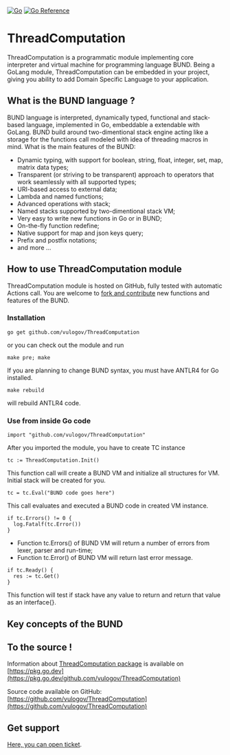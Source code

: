 [![Go](https://github.com/vulogov/ThreadComputation/actions/workflows/go.yml/badge.svg)](https://github.com/vulogov/ThreadComputation/actions/workflows/go.yml)
[![Go Reference](https://pkg.go.dev/badge/github.com/vulogov/ThreadComputation.svg)](https://pkg.go.dev/github.com/vulogov/ThreadComputation)

# ThreadComputation

ThreadComputation is a programmatic module implementing core interpreter and virtual machine for programming language BUND. Being a GoLang module, ThreadComputation can be embedded in your project, giving you ability to add Domain Specific Language to your application.

## What is the BUND language ?

BUND language is interpreted, dynamically typed, functional and stack-based language, implemented in Go, embeddable a extendable with GoLang. BUND build around two-dimentional stack engine acting like a storage for the functions call modeled with idea of threading macros in mind. What is the main features of the BUND:

- Dynamic typing, with support for boolean, string, float, integer, set, map, matrix data types;
- Transparent (or striving to be transparent) approach to operators that work seamlessly with all supported types;
- URI-based access to external data;
- Lambda and named functions;
- Advanced operations with stack;
- Named stacks supported by two-dimentional stack VM;
- Very easy to write new functions in Go or in BUND;
- On-the-fly function redefine;
- Native support for map and json keys query;
- Prefix and postfix notations;
- and more ...

## How to use ThreadComputation module

ThreadComputation module is hosted on GitHub, fully tested with automatic Actions call. You are welcome to [fork and contribute](https://github.com/vulogov/ThreadComputation) new functions and features of the BUND.

### Installation

```
go get github.com/vulogov/ThreadComputation
```

or you can check out the module and run

```
make pre; make
```

If you are planning to change BUND syntax, you must have ANTLR4 for Go installed.

```
make rebuild
```

will rebuild ANTLR4 code.

### Use from inside Go code

```golang
import "github.com/vulogov/ThreadComputation"
```

After you imported the module, you have to create TC instance

```golang
tc := ThreadComputation.Init()
```

This function call will create a BUND VM and initialize all structures for VM. Initial stack will be created for you.

```golang
tc = tc.Eval("BUND code goes here")
```

This call evaluates and executed a BUND code in created VM instance.

```golang
if tc.Errors() != 0 {
  log.Fatalf(tc.Error())
}
```

- Function tc.Errors() of BUND VM will return a number of errors from lexer, parser and run-time;
- Function tc.Error() of BUND VM will return last error message.

```golang
if tc.Ready() {
  res := tc.Get()
}
```

This function will test if stack have any value to return and return that value as an interface{}.


## Key concepts of the BUND

## To the source !

Information about [ThreadComputation package](https://pkg.go.dev/github.com/vulogov/ThreadComputation) is available on [https://pkg.go.dev](https://pkg.go.dev/github.com/vulogov/ThreadComputation)

Source code available on GitHub: [https://github.com/vulogov/ThreadComputation](https://github.com/vulogov/ThreadComputation)

## Get support

[Here, you can open ticket](https://github.com/vulogov/ThreadComputation/issues).
